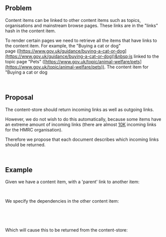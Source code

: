 ## Problem

Content items can be linked to other content items such as topics, organisations and mainstream browse pages.&nbsp;These links are in the "links" hash in the content item.

To render certain pages we need to retrieve all the&nbsp;items that have links to the content item.&nbsp;For example, the "Buying a cat or dog" page&nbsp;([https://www.gov.uk/guidance/buying-a-cat-or-dog](https://www.gov.uk/guidance/buying-a-cat-or-dog))&nbsp;is linked to the topic page "Pets" ([https://www.gov.uk/topic/animal-welfare/pets](https://www.gov.uk/topic/animal-welfare/pets)). The content item for "Buying a cat or dog

&nbsp;

## Proposal

The content-store should return incoming links as well as outgoing links.

However, we do not wish to do this automatically, because some items have an extreme amount of incoming links (there are almost [10K](https://www.gov.uk/api/search.json?filter_organisations=hm-revenue-customs&count=0) incoming links for the HMRC organisation).

Therefore we propose that each document describes which incoming links should be returned.

&nbsp;

## Example

Given we have a content item, with a 'parent' link to another item:

&nbsp;

We specify the dependencies in the other content item:

&nbsp;

&nbsp;

Which will cause this to be returned from the content-store:

&nbsp;

&nbsp;

&nbsp;

&nbsp;

&nbsp;

&nbsp;

&nbsp;

  

&nbsp;

&nbsp;

&nbsp;

&nbsp;

&nbsp;

